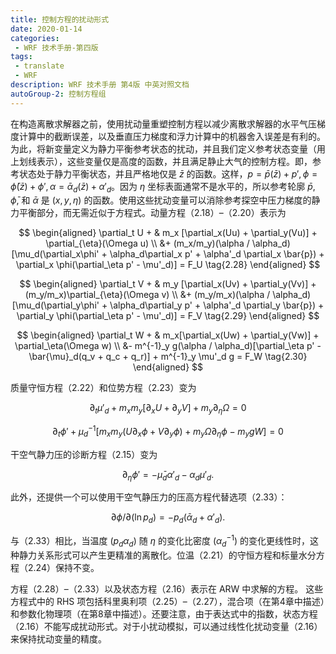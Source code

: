 ```yaml
---
title: 控制方程的扰动形式
date: 2020-01-14
categories:
 - WRF 技术手册-第四版
tags:
 - translate
 - WRF
description: WRF 技术手册 第4版 中英对照文档
autoGroup-2: 控制方程组
---
```


在构造离散求解器之前，使用扰动量重塑控制方程以减少离散求解器的水平气压梯度计算中的截断误差，以及垂直压力梯度和浮力计算中的机器舍入误差是有利的。为此，将新变量定义为静力平衡参考状态的扰动，并且我们定义参考状态变量（用上划线表示），这些变量仅是高度的函数，并且满足静止大气的控制方程。即，参考状态处于静力平衡状态，并且严格地仅是 $\bar{z}$ 的函数。这样，$p = \bar{p}(\bar{z}) + p', \phi = \bar{\phi}(\bar{z}) + \phi', \alpha = \bar{\alpha}_d(\bar{z}) + \alpha'_d$。因为 $\eta$ 坐标表面通常不是水平的，所以参考轮廓 $\bar{p}$, $\bar{\phi}$, 和 $\bar{\alpha}$ 是 $(x,y,\eta)$ 的函数。使用这些扰动变量可以消除参考探空中压力梯度的静力平衡部分，而无需近似于方程式。动量方程（2.18）–（2.20）表示为

$$
\begin{aligned}
\partial_t U + & m_x [\partial_x(Uu) + \partial_y(Vu)] + \partial_{\eta}(\Omega u) \\
&+ (m_x/m_y)(\alpha / \alpha_d)[\mu_d(\partial_x\phi' + \alpha_d\partial_x p' + \alpha'_d \partial_x \bar{p}) + \partial_x \phi(\partial_\eta p' - \mu'_d)] = F_U \tag{2.28}
\end{aligned}
$$

$$
\begin{aligned}
\partial_t V + & m_y [\partial_x(Uv) + \partial_y(Vv)] + (m_y/m_x)\partial_{\eta}(\Omega v) \\
&+ (m_y/m_x)(\alpha / \alpha_d)[\mu_d(\partial_y\phi' + \alpha_d\partial_y p' + \alpha'_d \partial_y \bar{p}) + \partial_y \phi(\partial_\eta p' - \mu'_d)] = F_V \tag{2.29}
\end{aligned}
$$

$$
\begin{aligned}
\partial_t W + & m_x[\partial_x(Uw) + \partial_y(Vw)] + \partial_\eta(\Omega w) \\
&- m^{-1}_y g(\alpha / \alpha_d)[\partial_\eta p' - \bar{\mu}_d(q_v + q_c + q_r)] + m^{-1}_y \mu'_d g = F_W \tag{2.30}
\end{aligned}
$$

质量守恒方程（2.22）和位势方程（2.23）变为

$$\partial_t \mu'_d + m_x m_y[\partial_x U + \partial_y V] + m_y\partial_\eta \Omega = 0 \tag{2.31} $$

$$\partial_t \phi' + \mu^{-1}_d [m_x m_y(U\partial_x \phi + V\partial_y \phi) + m_y\Omega\partial_\eta \phi - m_ygW] = 0 \tag{2.32} $$

干空气静力压的诊断方程（2.15）变为

$$\partial_\eta \phi' = - \bar{\mu}_d \alpha'_d - \alpha_d \mu'_d. \tag{2.33} $$

此外，还提供一个可以使用干空气静压力的压高方程代替选项（2.33）：

$$\partial\phi / \partial(\ln{p_d}) = -p_d(\bar{\alpha}_d + \alpha'_d). \tag{2.34} $$

与（2.33）相比，当温度 $(p_d \alpha_d)$ 随 $\eta$ 的变化比密度 $(\alpha^{-1}_d)$ 的变化更线性时，这种静力关系形式可以产生更精准的离散化。位温（2.21）的守恒方程和标量水分方程（2.24）保持不变。

方程（2.28）–（2.33）以及状态方程（2.16）表示在 ARW 中求解的方程。 这些方程式中的 RHS 项包括科里奥利项（2.25）–（2.27），混合项（在第4章中描述）和参数化物理项（在第8章中描述）。还要注意，由于表达式中的指数，状态方程（2.16）不能写成扰动形式。对于小扰动模拟，可以通过线性化扰动变量（2.16）来保持扰动变量的精度。
